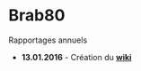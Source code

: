# Brab80

Rapportages annuels

* **13.01.2016** - Création du **[wiki](https://github.com/bobjr-1/Brab80/wiki)**


